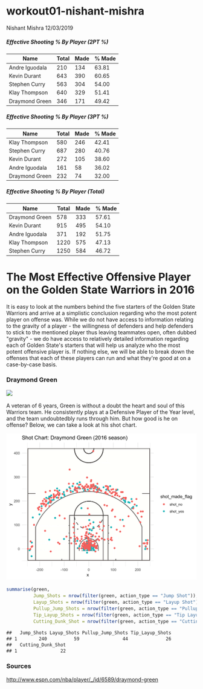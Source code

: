 workout01-nishant-mishra
================
Nishant Mishra
12/03/2019

##### Effective Shooting % By Player (2PT %)

| Name           | Total | Made | % Made |
|----------------|-------|------|--------|
| Andre Iguodala | 210   | 134  | 63.81  |
| Kevin Durant   | 643   | 390  | 60.65  |
| Stephen Curry  | 563   | 304  | 54.00  |
| Klay Thompson  | 640   | 329  | 51.41  |
| Draymond Green | 346   | 171  | 49.42  |

##### Effective Shooting % By Player (3PT %)

| Name           | Total | Made | % Made |
|----------------|-------|------|--------|
| Klay Thompson  | 580   | 246  | 42.41  |
| Stephen Curry  | 687   | 280  | 40.76  |
| Kevin Durant   | 272   | 105  | 38.60  |
| Andre Iguodala | 161   | 58   | 36.02  |
| Draymond Green | 232   | 74   | 32.00  |

##### Effective Shooting % By Player (Total)

| Name           | Total | Made | % Made |
|----------------|-------|------|--------|
| Draymond Green | 578   | 333  | 57.61  |
| Kevin Durant   | 915   | 495  | 54.10  |
| Andre Iguodala | 371   | 192  | 51.75  |
| Klay Thompson  | 1220  | 575  | 47.13  |
| Stephen Curry  | 1250  | 584  | 46.72  |

The Most Effective Offensive Player on the Golden State Warriors in 2016
========================================================================

It is easy to look at the numbers behind the five starters of the Golden State Warriors and arrive at a simplistic conclusion regarding who the most potent player on offense was. While we do not have access to information relating to the gravity of a player - the willingness of defenders and help defenders to stick to the mentioned player thus leaving teammates open, often dubbed "gravity" - we do have access to relatively detailed information regarding each of Golden State's starters that will help us analyze who the most potent offensive player is. If nothing else, we will be able to break down the offenses that each of these players can run and what they're good at on a case-by-case basis.

### Draymond Green

![](http://a.espncdn.com/combiner/i?img=/i/headshots/nba/players/full/6589.png&w=350&h=254)

A veteran of 6 years, Green is without a doubt the heart and soul of this Warriors team. He consistently plays at a Defensive Player of the Year level, and the team undoubtedbly runs through him. But how good is he on offense? Below, we can take a look at his shot chart.

![](https://github.com/nishant-m/workout01/blob/master/workout01/images/draymond-green-shot-chart.png?raw=true)

``` r
summarise(green, 
          Jump_Shots = nrow(filter(green, action_type == "Jump Shot")),
          Layup_Shots = nrow(filter(green, action_type == "Layup Shot")),
          Pullup_Jump_Shots = nrow(filter(green, action_type == "Pullup Jump shot")),
          Tip_Layup_Shots = nrow(filter(green, action_type == "Tip Layup Shot")),
          Cutting_Dunk_Shot = nrow(filter(green, action_type == "Cutting Dunk Shot")))
```

    ##   Jump_Shots Layup_Shots Pullup_Jump_Shots Tip_Layup_Shots
    ## 1        240          59                44              26
    ##   Cutting_Dunk_Shot
    ## 1                22

### Sources

<http://www.espn.com/nba/player/_/id/6589/draymond-green>
